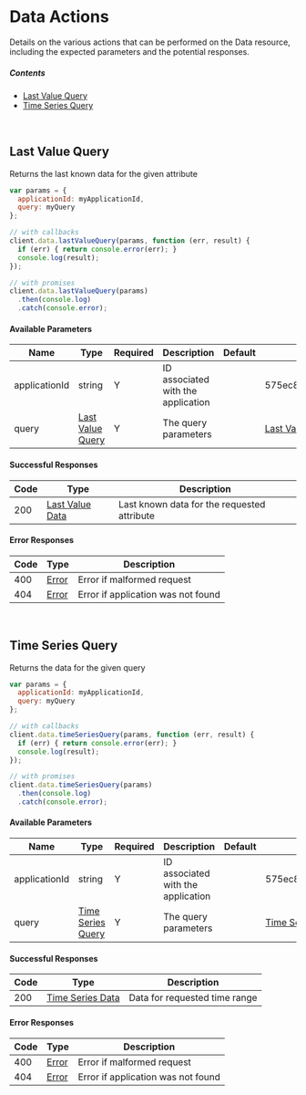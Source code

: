 # Data Actions

Details on the various actions that can be performed on the
Data resource, including the expected
parameters and the potential responses.

##### Contents

*   [Last Value Query](#last-value-query)
*   [Time Series Query](#time-series-query)

<br/>

## Last Value Query

Returns the last known data for the given attribute

```javascript
var params = {
  applicationId: myApplicationId,
  query: myQuery
};

// with callbacks
client.data.lastValueQuery(params, function (err, result) {
  if (err) { return console.error(err); }
  console.log(result);
});

// with promises
client.data.lastValueQuery(params)
  .then(console.log)
  .catch(console.error);
```

#### Available Parameters

| Name | Type | Required | Description | Default | Example |
| ---- | ---- | -------- | ----------- | ------- | ------- |
| applicationId | string | Y | ID associated with the application |  | 575ec8687ae143cd83dc4a97 |
| query | [Last Value Query](_schemas.md#last-value-query) | Y | The query parameters |  | [Last Value Query Example](_schemas.md#last-value-query-example) |

#### Successful Responses

| Code | Type | Description |
| ---- | ---- | ----------- |
| 200 | [Last Value Data](_schemas.md#last-value-data) | Last known data for the requested attribute |

#### Error Responses

| Code | Type | Description |
| ---- | ---- | ----------- |
| 400 | [Error](_schemas.md#error) | Error if malformed request |
| 404 | [Error](_schemas.md#error) | Error if application was not found |

<br/>

## Time Series Query

Returns the data for the given query

```javascript
var params = {
  applicationId: myApplicationId,
  query: myQuery
};

// with callbacks
client.data.timeSeriesQuery(params, function (err, result) {
  if (err) { return console.error(err); }
  console.log(result);
});

// with promises
client.data.timeSeriesQuery(params)
  .then(console.log)
  .catch(console.error);
```

#### Available Parameters

| Name | Type | Required | Description | Default | Example |
| ---- | ---- | -------- | ----------- | ------- | ------- |
| applicationId | string | Y | ID associated with the application |  | 575ec8687ae143cd83dc4a97 |
| query | [Time Series Query](_schemas.md#time-series-query) | Y | The query parameters |  | [Time Series Query Example](_schemas.md#time-series-query-example) |

#### Successful Responses

| Code | Type | Description |
| ---- | ---- | ----------- |
| 200 | [Time Series Data](_schemas.md#time-series-data) | Data for requested time range |

#### Error Responses

| Code | Type | Description |
| ---- | ---- | ----------- |
| 400 | [Error](_schemas.md#error) | Error if malformed request |
| 404 | [Error](_schemas.md#error) | Error if application was not found |
